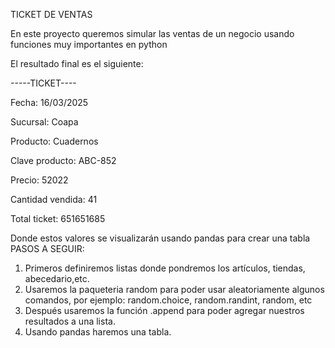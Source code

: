 TICKET DE VENTAS 

En este proyecto queremos simular las ventas de un negocio usando funciones muy importantes en python 

El resultado final es el siguiente:

-----TICKET----

Fecha: 16/03/2025

Sucursal: Coapa

Producto: Cuadernos 

Clave producto: ABC-852

Precio: 52022

Cantidad vendida: 41

Total ticket: 651651685

Donde estos valores se visualizarán usando pandas para crear una tabla 
PASOS A SEGUIR:

1. Primeros definiremos listas donde pondremos los artículos, tiendas, abecedario,etc.
2. Usaremos la paqueteria random para poder usar aleatoriamente algunos comandos, por ejemplo: random.choice, random.randint, random, etc
3. Después usaremos la función .append para poder agregar nuestros resultados a una lista.
4. Usando pandas haremos una tabla.
